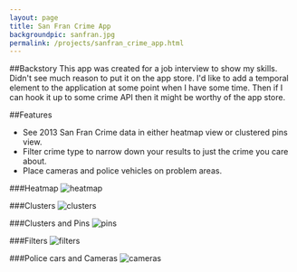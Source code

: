 ```yaml
---
layout: page
title: San Fran Crime App
backgroundpic: sanfran.jpg
permalink: /projects/sanfran_crime_app.html
---
```


##Backstory
This app was created for a job interview to show my skills.  Didn't see much reason to put it on the app store.  I'd like to add a temporal element to the application at some point when I have some time.  Then if I can hook it up to some crime API then it might be worthy of the app store.

##Features
* See 2013 San Fran Crime data in either heatmap view or clustered pins view.  
* Filter crime type to narrow down your results to just the crime you care about.  
* Place cameras and police vehicles on problem areas.

###Heatmap
<img src="/img/sf-crime/heatmap.jpg" alt="heatmap" style="max-width:100%; height:auto;"/>

###Clusters
<img src="/img/sf-crime/clusters.jpg" alt="clusters" style="max-width:100%; height:auto;"/>

###Clusters and Pins
<img src="/img/sf-crime/clusters2.jpg" alt="pins" style="max-width:100%; height:auto;"/>

###Filters
<img src="/img/sf-crime/filters.jpg" alt="filters" style="max-width:100%; height:auto;"/>

###Police cars and Cameras
<img src="/img/sf-crime/carsandcameras.jpg" alt="cameras" style="max-width:100%; height:auto;"/>
